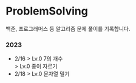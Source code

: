 # ProblemSolving

백준, 프로그래머스 등 알고리즘 문제 풀이를 기록합니다.

### 2023
- 2/16  > Lv.0 7의 개수  
        > Lv.0 종이 자르기  
- 2/18  > Lv.0 문자열 밀기  

